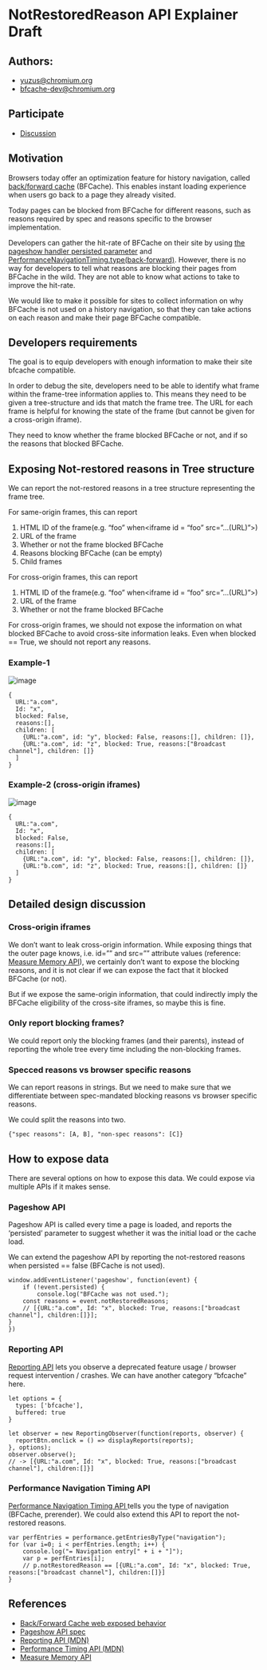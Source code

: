 # **NotRestoredReason API Explainer Draft**


## Authors:



*   yuzus@chromium.org
*   bfcache-dev@chromium.org


## Participate



*   [Discussion](https://github.com/whatwg/html/issues/7094)


## Motivation

Browsers today offer an optimization feature for history navigation, called [back/forward cache](https://developers.google.com/web/updates/2018/07/page-lifecycle-api#back-forward-cache) (BFCache). This enables instant loading experience when users go back to a page they already visited. 

Today pages can be blocked from BFCache for different reasons, such as reasons required by spec and reasons specific to the browser implementation. 

Developers can gather the hit-rate of BFCache on their site by using [the pageshow handler persisted parameter](https://html.spec.whatwg.org/multipage/browsing-the-web.html#dom-pagetransitionevent-persisted-dev) and [PerformanceNavigationTiming.type(back-forward)](https://developer.mozilla.org/en-US/docs/Web/API/PerformanceNavigation/type). However, there is no way for developers to tell what reasons are blocking their pages from BFCache in the wild. They are not able to know what actions to take to improve the hit-rate.

We would like to make it possible for sites to collect information on why BFCache is not used on a history navigation, so that they can take actions on each reason and make their page BFCache compatible.


## Developers requirements

The goal is to equip developers with enough information to make their site bfcache compatible.

In order to debug the site, developers need to be able to identify what frame within the frame-tree information applies to. This means they need to be given a tree-structure and ids that match the frame tree. The URL for each frame is helpful for knowing the state of the frame (but cannot be given for a cross-origin iframe).

They need to know whether the frame blocked BFCache or not, and if so the reasons that blocked BFCache.


## Exposing Not-restored reasons in Tree structure

We can report the not-restored reasons in a tree structure representing the frame tree.

For same-origin frames, this can report



1. HTML ID of the frame(e.g. “foo” when&lt;iframe id = “foo” src=”...(URL)”>)
2. URL of the frame
3. Whether or not the frame blocked BFCache
4. Reasons blocking BFCache (can be empty)
5. Child frames

For cross-origin frames, this can report



1. HTML ID of the frame(e.g. “foo” when&lt;iframe id = “foo” src=”...(URL)”>)
2. URL of the frame
3. Whether or not the frame blocked BFCache

For cross-origin frames, we should not expose the information on what blocked BFCache to avoid cross-site information leaks. Even when blocked == True, we should not report any reasons.


### **Example-1**


![image](https://user-images.githubusercontent.com/4560413/138027196-d295f3b7-c5fe-4d12-85f3-0b1b91490921.png)



```
{
  URL:"a.com",
  Id: "x",
  blocked: False,
  reasons:[],
  children: [
  	{URL:"a.com", id: "y", blocked: False, reasons:[], children: []},
  	{URL:"a.com", id: "z", blocked: True, reasons:["Broadcast channel"], children: []}
  ]
}
```



### **Example-2 (cross-origin iframes)**


![image](https://user-images.githubusercontent.com/4560413/138027215-b7d17251-732a-457a-8606-8f5ba5dbbf57.png)


```
{
  URL:"a.com",
  Id: "x",
  blocked: False,
  reasons:[],
  children: [
  	{URL:"a.com", id: "y", blocked: False, reasons:[], children: []},
  	{URL:"b.com", id: "z", blocked: True, reasons:[], children: []}
  ]
}
```



## Detailed design discussion


### **Cross-origin iframes**

We don’t want to leak cross-origin information. While exposing things that the outer page knows, i.e. id=”” and src=”” attribute values (reference: [Measure Memory API](https://wicg.github.io/performance-measure-memory/#dictdef-memoryattributioncontainer)), we certainly don’t want to expose the blocking reasons, and it is not clear if we can expose the fact that it blocked BFCache (or not).

But if we expose the same-origin information, that could indirectly imply the BFCache eligibility of the cross-site iframes, so maybe this is fine.


### **Only report blocking frames?**

We could report only the blocking frames (and their parents), instead of reporting the whole tree every time including the non-blocking frames.


### **Specced reasons vs browser specific reasons**

We can report reasons in strings. But we need to make sure that we differentiate between spec-mandated blocking reasons vs browser specific reasons. 

We could split the reasons into two.


```
{"spec reasons": [A, B], "non-spec reasons": [C]}
```



## How to expose data

There are several options on how to expose this data. We could expose via multiple APIs if it makes sense.


### **Pageshow API**

Pageshow API is called every time a page is loaded, and reports the ‘persisted’ parameter to suggest whether it was the initial load or the cache load.

We can extend the pageshow API by reporting the not-restored reasons when persisted == false (BFCache is not used). 


```
window.addEventListener('pageshow', function(event) {
	if (!event.persisted) {
		console.log("BFCache was not used.");
	const reasons = event.notRestoredReasons;
    // [{URL:"a.com", Id: "x", blocked: True, reasons:["broadcast channel"], children:[]}];
}
})
```



### **Reporting API**

[Reporting API](https://developer.mozilla.org/en-US/docs/Web/API/Reporting_API) lets you observe a deprecated feature usage / browser request intervention / crashes.  We can have another category “bfcache” here.


```
let options = {
  types: ['bfcache'],
  buffered: true
}

let observer = new ReportingObserver(function(reports, observer) {
  reportBtn.onclick = () => displayReports(reports);
}, options);
observer.observe();
// -> [{URL:"a.com", Id: "x", blocked: True, reasons:["broadcast channel"], children:[]}]
```



### **Performance Navigation Timing API**

[Performance Navigation Timing API ](https://developer.mozilla.org/en-US/docs/Web/API/PerformanceNavigationTiming)tells you the type of navigation (BFCache, prerender). We could also extend this API to report the not-restored reasons.


```
var perfEntries = performance.getEntriesByType("navigation");
for (var i=0; i < perfEntries.length; i++) {
	console.log("= Navigation entry[" + i + "]");
	var p = perfEntries[i];
	// p.notRestoredReason == [{URL:"a.com", Id: "x", blocked: True, reasons:["broadcast channel"], children:[]}]
}
```



## References



*   [Back/Forward Cache web exposed behavior](https://docs.google.com/document/d/1JtDCN9A_1UBlDuwkjn1HWxdhQ1H2un9K4kyPLgBqJUc/edit#heading=h.58d6ijfz2say)
*   [Pageshow API spec](https://html.spec.whatwg.org/multipage/browsing-the-web.html#dom-pagetransitionevent-persisted-dev)
*   [Reporting API (MDN)](https://developer.mozilla.org/en-US/docs/Web/API/Reporting_API) 
*   [Performance Timing API (MDN)](https://developer.mozilla.org/en-US/docs/Web/API/PerformanceNavigationTiming)
*   [Measure Memory API](https://wicg.github.io/performance-measure-memory/#dictdef-memoryattributioncontainer)
